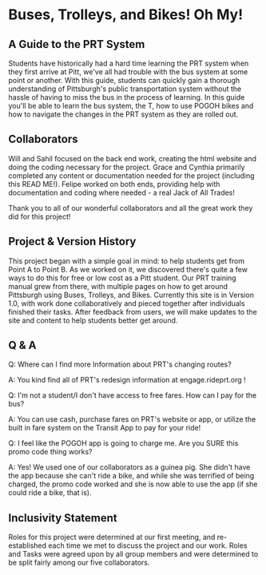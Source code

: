 # Buses, Trolleys, and Bikes! Oh My!
## A Guide to the PRT System

Students have historically had a hard time learning the PRT system when they first arrive at Pitt, we've all had trouble with the bus system at some point or another. With this guide, students can quickly gain a thorough understanding of Pittsburgh's public transportation system without the hassle of having to miss the bus in the process of learning. In this guide you'll be able to learn the bus system, the T, how to use POGOH bikes and how to navigate the changes in the PRT system as they are rolled out. 

## Collaborators
  Will and Sahil focused on the back end work, creating the html website and doing the coding necessary for the project. Grace and Cynthia primarily completed any content or documentation needed for the project (including this READ ME!). Felipe worked on both ends, providing help with documentation and coding where needed - a real Jack of All Trades!

Thank you to all of our wonderful collaborators and all the great work they did for this project!

## Project & Version History
  This project began with a simple goal in mind: to help students get from Point A to Point B. As we worked on it, we discovered there's quite a few ways to do this for free or low cost as a Pitt student. Our PRT training manual grew from there, with multiple pages on how to get around Pittsburgh using Buses, Trolleys, and Bikes.
Currently this site is in Version 1.0, with work done collaboratively and pieced together after individuals finished their tasks. After feedback from users, we will make updates to the site and content to help students better get around.

## Q & A
Q: Where can I find more Information about PRT's changing routes?

A: You kind find all of PRT's redesign information at engage.rideprt.org !

Q: I'm not a student/I don't have access to free fares. How can I pay for the bus?

A: You can use cash, purchase fares on PRT's website or app, or utilize the built in fare system on the Transit App to pay for your ride!

Q: I feel like the POGOH app is going to charge me. Are you SURE this promo code thing works?

A: Yes! We used one of our collaborators as a guinea pig. She didn't have the app because she can't ride a bike, and while she was terrified of being charged, the promo code worked and she is now able to use the app (if she could ride a bike, that is).

## Inclusivity Statement
  Roles for this project were determined at our first meeting, and re-established each time we met to discuss the project and our work. Roles and Tasks were agreed upon by all group members and were determined to be split fairly among our five collaborators.
